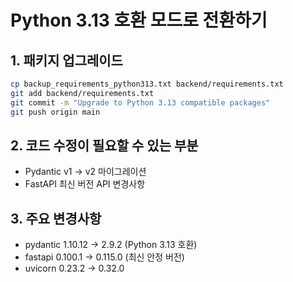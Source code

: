 # Python 3.13 호환 모드로 전환하기

## 1. 패키지 업그레이드
```bash
cp backup_requirements_python313.txt backend/requirements.txt
git add backend/requirements.txt
git commit -m "Upgrade to Python 3.13 compatible packages"
git push origin main
```

## 2. 코드 수정이 필요할 수 있는 부분
- Pydantic v1 → v2 마이그레이션
- FastAPI 최신 버전 API 변경사항

## 3. 주요 변경사항
- pydantic 1.10.12 → 2.9.2 (Python 3.13 호환)
- fastapi 0.100.1 → 0.115.0 (최신 안정 버전)
- uvicorn 0.23.2 → 0.32.0 